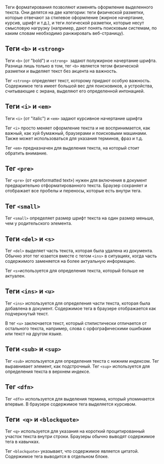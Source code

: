 Теги форматирования позволяют изменять оформление выделенного текста. Они делятся на две категории: теги физической разметки, которые отвечают за стилевое оформление (жирное начертание, курсив, шрифт и т.д.), и теги логической разметки, которые несут смысловую нагрузку (например, дают понять поисковым системам, по каким словам необходимо ранжировать веб-страницу).

## Теги `<b>` и `<strong>`

Теги `<b>` (от "bold") и `<strong>`  задают полужирное начертание шрифта. Разница лишь только в том, тег `<b>` является тегом физической разметки и выделяет текст без акцента на важность.

Тег `<strong>` определяет текст, которому придают особую важность. Содержимое тега имеет большой вес для поисковиков, а устройства, считывающие с экрана, выделяют его определенной интонацией.

## Теги `<i>`  и `<em>`

Теги `<i>` (от "italic") и `<em>` задают курсивное начертание шрифта

Тег `<i>` просто меняет оформление текста и не воспринимается, как важный, как хуй бумажный, браузерами и поисковыми машинами. Также может использоваться для указания терминов, фраз и т.д.

Тег `<em>` предназначен для выделения текста, на который стоит обратить внимание.

## Тег `<pre>`

Тег `<pre>` (от «preformatted text») нужен для включения в документ предварительно отформатированного текста. Браузер сохраняет и отображает все пробелы и переносы, которые есть внутри тега.

## Тег `<small>`

Тег `<small>` определяет размер шрифт текста на один размер меньше, чем у родительского элемента. 

## Теги `<del>`  и `<s>`

Тег `<del>` выделяет часть текста, которая была удалена из документа. Обычно этот тег юзается вместе с тегом `<ins>` в ситуациях, когда часть содержимого заменяется на более актуальную информацию.

Тег `<s>`используется для определения текста, который больше не актуален.

## Теги `<ins>` и `<u>`

Тег `<ins>` используется для определения части текста, которая была добавлена в документ. Содержимое тега в браузере отображается как подчеркнутый текст.

В тег `<u>` заключается текст, который стилистически отличается от остального текста, например, слова с орфографическими ошибками или текст на другом языке.

## Теги `<sub>` и `<sup>`

Тег `<sub>` используется для определения текста с нижним индексом. Тег выравнивает элемент, как подстрочный. Тег `<sup>` используется для определения текста в верхнем индексе.

## Тег `<dfn>`

Тег `<dfn>` используется для выделения термина, который упоминается впервые. В браузере содержимое тега выделяется курсивом.

## Теги  `<q>` и `<blockquote>`

Тег `<q>` используется для указания на короткий процитированный участок текста внутри строки. Браузеры обычно выводят содержимое тега в кавычках.

Тег `<blockquote>` указывает, что содержимое является цитатой. Содержимое тега выводится в отдельном блоке.